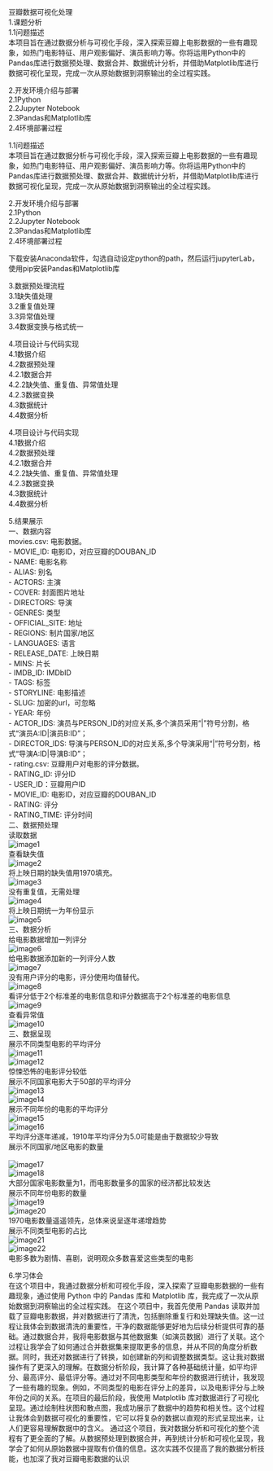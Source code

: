 豆瓣数据可视化处理<br>
1.课题分析<br>
    1.1问题描述<br>
    本项目旨在通过数据分析与可视化手段，深入探索豆瓣上电影数据的一些有趣现象，如热门电影特征、用户观影偏好、演员影响力等。你将运用Python中的Pandas库进行数据预处理、数据合并、数据统计分析，并借助Matplotlib库进行数据可视化呈现，完成一次从原始数据到洞察输出的全过程实践。

2.开发环境介绍与部署<br>
    2.1Python<br>
    2.2Jupyter Notebook<br>
    2.3Pandas和Matplotlib库<br>
    2.4环境部署过程<br>

  1.1问题描述<br>
  本项目旨在通过数据分析与可视化手段，深入探索豆瓣上电影数据的一些有趣现象，如热门电影特征、用户观影偏好、演员影响力等。你将运用Python中的Pandas库进行数据预处理、数据合并、数据统计分析，并借助Matplotlib库进行数据可视化呈现，完成一次从原始数据到洞察输出的全过程实践。

2.开发环境介绍与部署<br>
  2.1Python<br>
  2.2Jupyter Notebook<br>
  2.3Pandas和Matplotlib库<br>
  2.4环境部署过程<br>


下载安装Anaconda软件，勾选自动设定python的path，然后运行jupyterLab，使用pip安装Pandas和Matplotlib库

3.数据预处理流程<br>
    3.1缺失值处理<br>
    3.2重复值处理<br>
    3.3异常值处理<br>
    3.4数据变换与格式统一<br>

4.项目设计与代码实现<br>
    4.1数据介绍<br>
    4.2数据预处理<br>
    4.2.1数据合并<br>
    4.2.2缺失值、重复值、异常值处理<br>
    4.2.3数据变换<br>
    4.3数据统计<br>
    4.4数据分析<br>

4.项目设计与代码实现<br>
  4.1数据介绍<br>
  4.2数据预处理<br>
  4.2.1数据合并<br>
  4.2.2缺失值、重复值、异常值处理<br>
  4.2.3数据变换<br>
  4.3数据统计<br>
  4.4数据分析<br>

5.结果展示<br>
    一、数据内容<br>
    movies.csv: 电影数据。<br>
    - MOVIE_ID: 电影ID，对应豆瓣的DOUBAN_ID<br>
    - NAME: 电影名称<br>
    - ALIAS: 别名<br>
    - ACTORS: 主演<br>
    - COVER: 封面图片地址<br>
    - DIRECTORS: 导演<br>
    - GENRES: 类型<br>
    - OFFICIAL_SITE: 地址<br>
    - REGIONS: 制片国家/地区<br>
    - LANGUAGES: 语言<br>
    - RELEASE_DATE: 上映日期<br>
    - MINS: 片长<br>
    - IMDB_ID: IMDbID<br>
    - TAGS: 标签<br>
    - STORYLINE: 电影描述<br>
    - SLUG: 加密的url，可忽略<br>
    - YEAR: 年份<br>
    - ACTOR_IDS: 演员与PERSON_ID的对应关系,多个演员采用“\|”符号分割，格式“演员A:ID\|演员B:ID”；<br>
    - DIRECTOR_IDS: 导演与PERSON_ID的对应关系,多个导演采用“\|”符号分割，格式“导演A:ID\|导演B:ID”；<br>
    - rating.csv: 豆瓣用户对电影的评分数据。<br>
    - RATING_ID: 评分ID<br>
    - USER_ID：豆瓣用户ID<br>
    - MOVIE_ID: 电影ID，对应豆瓣的DOUBAN_ID<br>
    - RATING: 评分<br>
    - RATING_TIME: 评分时间<br>
    二、数据预处理<br>
        读取数据<br>
        ![image1](https://s2.loli.net/2024/10/03/oHuMbcfKzaJhGwN.png)<br>
        查看缺失值<br>
        ![image2](https://s2.loli.net/2024/10/03/l8s1TvKeBiC3o6x.png)<br>
        将上映日期的缺失值用1970填充。<br>
        ![image3](https://s2.loli.net/2024/10/03/eOcpRn7gyPhYIGF.png)<br>
        没有重复值，无需处理<br>
        ![image4](https://s2.loli.net/2024/10/03/7zJLmMOA9GHtxED.png)<br>
        将上映日期统一为年份显示<br>
        ![image5](https://s2.loli.net/2024/10/03/7zJLmMOA9GHtxED.png)<br>
        三、数据分析<br>
        给电影数据增加一列评分<br>
        ![image6](https://s2.loli.net/2024/10/03/zC7URSa4jlBnfOF.png)<br>
        给电影数据添加新的一列评分人数<br>
        ![image7](https://s2.loli.net/2024/10/03/hD1cbNSsmEJqTFr.png)<br>
        没有用户评分的电影，评分使用均值替代。<br>
        ![image8](https://s2.loli.net/2024/10/03/l8s1TvKeBiC3o6x.png)<br>
        看评分低于2个标准差的电影信息和评分数据高于2个标准差的电影信息<br>
        ![image9](https://s2.loli.net/2024/10/03/DEpOLZrlCRKftjF.png)<br>
        查看异常值<br>
        ![image10](https://s2.loli.net/2024/10/03/9O2rVGKgctYqmxQ.png)<br>
    三、数据呈现<br>
        展示不同类型电影的平均评分<br>
        ![image11](https://s2.loli.net/2024/10/03/GK82oMSVF1Cd5Oq.png)<br>
        ![image12](https://s2.loli.net/2024/10/03/oXMD4bW12CpyKFV.png)<br>
        惊悚恐怖的电影评分较低<br>
        展示不同国家电影大于50部的平均评分<br>
        ![image13](https://s2.loli.net/2024/10/03/RWVXB8sefb2km73.png)<br>
        ![image14](https://s2.loli.net/2024/10/03/H6dUYTlXPbCwGR8.png)<br>
        展示不同年份的电影的平均评分<br>
        ![image15](https://s2.loli.net/2024/10/03/NAWX8mDnFVcbOjY.png)<br>
        ![image16](https://s2.loli.net/2024/10/03/hR6QYWkZ5VEp4xB.png)<br>
        平均评分逐年递减，1910年平均评分为5.0可能是由于数据较少导致<br>
        展示不同国家/地区电影的数量<br>     
        ![image17](https://s2.loli.net/2024/10/03/kOYxAdIZjavrLbC.png)<br>
         ![image18](https://s2.loli.net/2024/10/03/6QvuBpSzU41FEng.png)<br>
        大部分国家电影数量为1，而电影数量多的国家的经济都比较发达<br>
        展示不同年份电影的数量<br>
        ![image19](https://s2.loli.net/2024/10/03/My1ZKGh6YkiFzlx.png)<br>
        ![image20](https://s2.loli.net/2024/10/03/MQDl6wdAjaYp3N5.png)<br>
        1970电影数量遥遥领先，总体来说呈逐年递增趋势<br>
        展示不同类型电影的占比<br>
        ![image21](https://s2.loli.net/2024/10/03/eEIQSOTMhsvkH4f.png)<br>
        ![image22](https://s2.loli.net/2024/10/03/BRawm6SPYVcevEf.png)<br>
        电影多数为剧情、喜剧，说明观众多数喜爱这些类型的电影<br>

6.学习体会<br>
在这个项目中，我通过数据分析和可视化手段，深入探索了豆瓣电影数据的一些有趣现象，通过使用 Python 中的 Pandas 库和 Matplotlib 库，我完成了一次从原始数据到洞察输出的全过程实践。
在这个项目中，我首先使用 Pandas 读取并加载了豆瓣电影数据，并对数据进行了清洗，包括删除重复行和处理缺失值。这一过程让我体会到数据清洗的重要性，干净的数据能够更好地为后续分析提供可靠的基础。通过数据合并，我将电影数据与其他数据集（如演员数据）进行了关联。这个过程让我学会了如何通过合并数据集来提取更多的信息，并从不同的角度分析数据。同时，我还对数据进行了转换，如创建新的列和调整数据类型。这让我对数据操作有了更深入的理解。在数据分析阶段，我计算了各种基础统计量，如平均评分、最高评分、最低评分等。通过对不同电影类型和年份的数据进行统计，我发现了一些有趣的现象。例如，不同类型的电影在评分上的差异，以及电影评分与上映年份之间的关系。在项目的最后阶段，我使用 Matplotlib 库对数据进行了可视化呈现。通过绘制柱状图和散点图，我成功展示了数据中的趋势和相关性。这个过程让我体会到数据可视化的重要性，它可以将复杂的数据以直观的形式呈现出来，让人们更容易理解数据中的含义。
通过这个项目，我对数据分析和可视化的整个流程有了更全面的了解。从数据预处理到数据合并，再到统计分析和可视化呈现，我学会了如何从原始数据中提取有价值的信息。这次实践不仅提高了我的数据分析技能，也加深了我对豆瓣电影数据的认识



